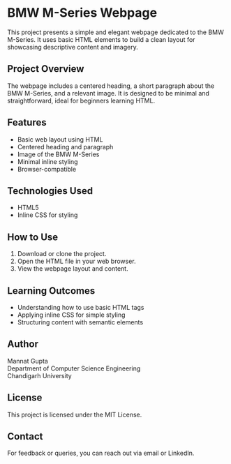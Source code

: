 # BMW M-Series Webpage

This project presents a simple and elegant webpage dedicated to the BMW M-Series. It uses basic HTML elements to build a clean layout for showcasing descriptive content and imagery.

## Project Overview

The webpage includes a centered heading, a short paragraph about the BMW M-Series, and a relevant image. It is designed to be minimal and straightforward, ideal for beginners learning HTML.

## Features

- Basic web layout using HTML
- Centered heading and paragraph
- Image of the BMW M-Series
- Minimal inline styling
- Browser-compatible

## Technologies Used

- HTML5
- Inline CSS for styling

## How to Use

1. Download or clone the project.
2. Open the HTML file in your web browser.
3. View the webpage layout and content.

## Learning Outcomes

- Understanding how to use basic HTML tags
- Applying inline CSS for simple styling
- Structuring content with semantic elements

## Author

Mannat Gupta  
Department of Computer Science Engineering  
Chandigarh University

## License

This project is licensed under the MIT License.

## Contact

For feedback or queries, you can reach out via email or LinkedIn.
